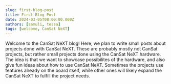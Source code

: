 ```yaml
---
slug: first-blog-post
title: First Blog Post
date: 2024-03-05T08:00:00.000Z
authors: [samuli, tessa]
tags: [welcome, CanSat NeXT]
---
```


Welcome to the CanSat NeXT blog! Here, we plan to write small posts about projects done with CanSat NeXT. These are probably mostly not CanSat projects, but rather small projects done using the CanSat NeXT hardware. The idea is that we want to showcase possibilites of the hardware, and also give fun ideas about how to use CanSat NeXT. Sometimes the projects use features already on the board itself, while other ones will likely expand the CanSat NeXT to fulfill the project needs.

<!-- truncate -->